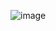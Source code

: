 ![image](https://github.com/nitishkaf/react-router-demo2/assets/47726833/d1ed4115-cb06-4415-a763-078d7e90c12e)
